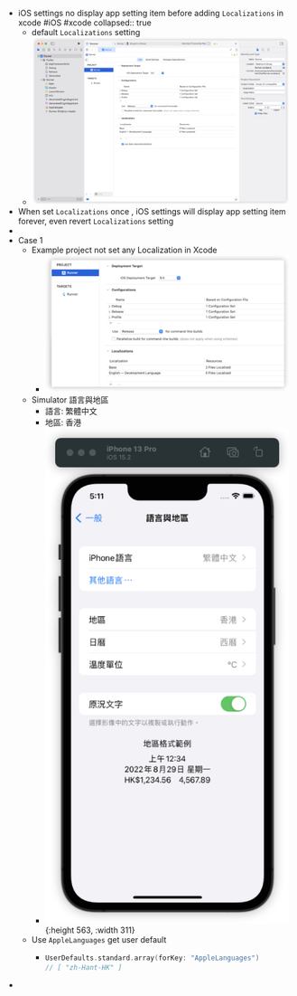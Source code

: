 - iOS settings no display app setting item before adding `Localizations` in xcode #iOS #xcode
  collapsed:: true
	- default `Localizations` setting
	- ![image.png](../assets/image_1655287401953_0.png)
- When set `Localizations` once , iOS settings will display app setting item forever, even revert `Localizations` setting
-
- Case 1
	- Example project not set any Localization in Xcode
		- ![image.png](../assets/image_1655284191132_0.png)
	- Simulator 語言與地區
		- 語言: 繁體中文
		- 地區: 香港
		- ![image.png](../assets/image_1655284278188_0.png){:height 563, :width 311}
	- Use `AppleLanguages` get user default
		- ```swift
		  UserDefaults.standard.array(forKey: "AppleLanguages")
		  // [ "zh-Hant-HK" ]
		  ```
-